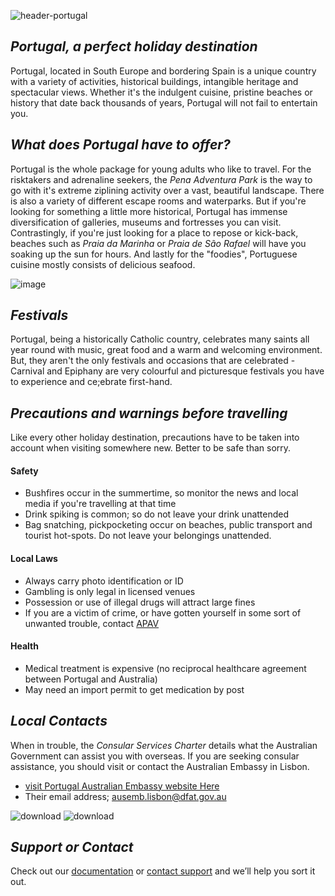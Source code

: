 ![header-portugal](https://user-images.githubusercontent.com/73572478/97767372-c546bf80-1b6f-11eb-8aa5-55632cab228f.jpg)

## _Portugal, a perfect holiday destination_

Portugal, located in South Europe and bordering Spain is a unique country with a variety of activities, historical buildings, intangible heritage and spectacular views. Whether it's the indulgent cuisine, pristine beaches or history that date back thousands of years, Portugal will not fail to entertain you.

## _What does Portugal have to offer?_
Portugal is the whole package for young adults who like to travel. For the risktakers and adrenaline seekers, the _Pena Adventura Park_ is the way to go with it's extreme ziplining activity over a vast, beautiful landscape. There is also a variety of different escape rooms and waterparks. But if you're looking for something a little more historical, Portugal has immense diversification of galleries, museums and fortresses you can visit. Contrastingly, if you're just looking for a place to repose or kick-back, beaches such as _Praia da Marinha_ or _Praia de São Rafael_ will have you soaking up the sun for hours. And lastly for the "foodies", Portuguese cuisine mostly consists of delicious seafood.

![image](https://user-images.githubusercontent.com/73572478/97794470-af5bfc00-1c4e-11eb-9ff9-334a5be291b6.png)

## _Festivals_
Portugal, being a historically Catholic country, celebrates many saints all year round with music, great food and a warm and welcoming environment. But, they aren't the only festivals and occasions that are celebrated - Carnival and Epiphany are very colourful and picturesque festivals you have to experience and ce;ebrate first-hand.

## _Precautions and warnings before travelling_
Like every other holiday destination, precautions have to be taken into account when visiting somewhere new. Better to be safe than sorry.

#### Safety

- Bushfires occur in the summertime, so monitor the news and local media if you're travelling at that time
- Drink spiking is common; so do not leave your drink unattended
- Bag snatching, pickpocketing occur on beaches, public transport and tourist hot-spots. Do not leave your belongings unattended.

#### Local Laws
- Always carry photo identification or ID                                                                                           
- Gambling is only legal in licensed venues
- Possession or use of illegal drugs will attract large fines
- If you are a victim of crime, or have gotten yourself in some sort of unwanted trouble, contact [APAV](http://apav.pt/mihy/index.php/welcome)

#### Health
- Medical treatment is expensive (no reciprocal healthcare agreement between Portugal and Australia)
- May need an import permit to get medication by post

## _Local Contacts_
When in trouble, the _Consular Services Charter_ details what the Australian Government can assist you with overseas. If you are seeking consular assistance, you should visit or contact the Australian Embassy in Lisbon. 
- [visit Portugal Australian Embassy website Here](http://www.portugal.embassy.gov.au/lbon/home.html)
- Their email address; ausemb.lisbon@dfat.gov.au

![download](https://user-images.githubusercontent.com/73572478/97767242-08546300-1b6f-11eb-8033-72fca4e229b2.jpg) ![download](https://user-images.githubusercontent.com/73572478/97767418-03dc7a00-1b70-11eb-98b7-c4309794e4bc.jpg)


## _Support or Contact_

Check out our [documentation](https://docs.github.com/categories/github-pages-basics/) or [contact support](https://github.com/contact) and we’ll help you sort it out.
